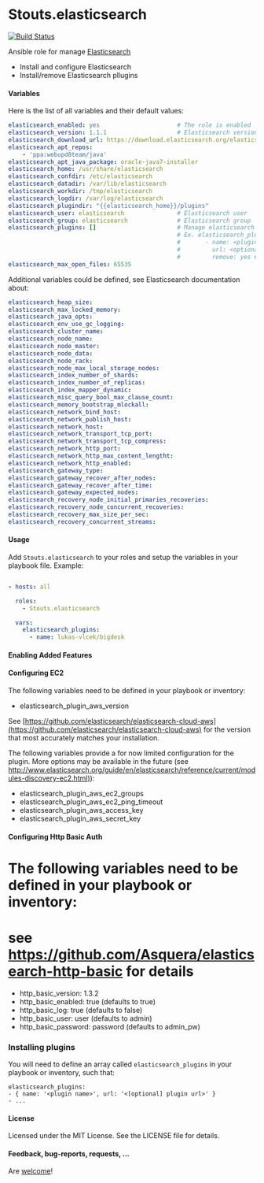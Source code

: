 Stouts.elasticsearch
====================

[![Build Status](https://travis-ci.org/Stouts/Stouts.elasticsearch.png)](https://travis-ci.org/Stouts/Stouts.elasticsearch)

Ansible role for manage [Elasticsearch](www.elasticsearch.org)

* Install and configure Elasticsearch
* Install/remove Elasticsearch pllugins


#### Variables

Here is the list of all variables and their default values:
```yaml
elasticsearch_enabled: yes                      # The role is enabled
elasticsearch_version: 1.1.1                    # Elasticsearch version
elasticsearch_download_url: https://download.elasticsearch.org/elasticsearch/elasticsearch
elasticsearch_apt_repos:
    - 'ppa:webupd8team/java'
elasticsearch_apt_java_package: oracle-java7-installer
elasticsearch_home: /usr/share/elasticsearch
elasticsearch_confdir: /etc/elasticsearch
elasticsearch_datadir: /var/lib/elasticsearch
elasticsearch_workdir: /tmp/elasticsearch
elasticsearch_logdir: /var/log/elasticsearch
elasticsearch_plugindir: "{{elasticsearch_home}}/plugins"
elasticsearch_user: elasticsearch               # Elasticsearch user
elasticsearch_group: elasticsearch              # Elasticsearch group
elasticsearch_plugins: []                       # Manage elasticsearch plugins (install/remove)
                                                # Ex. elasticsearch_plugins:
                                                #       - name: <plugin name>
                                                #         url: <optional plugin url>
                                                #         remove: yes # Optional the plugin will be removed
elasticsearch_max_open_files: 65535
```

Additional variables could be defined, see Elasticsearch documentation about:
```yaml
elasticsearch_heap_size:
elasticsearch_max_locked_memory:
elasticsearch_java_opts:
elasticsearch_env_use_gc_logging:
elasticsearch_cluster_name:
elasticsearch_node_name:
elasticsearch_node_master:
elasticsearch_node_data:
elasticsearch_node_rack:
elasticsearch_node_max_local_storage_nodes:
elasticsearch_index_number_of_shards:
elasticsearch_index_number_of_replicas:
elasticsearch_index_mapper_dynamic:
elasticsearch_misc_query_bool_max_clause_count:
elasticsearch_memory_bootstrap_mlockall:
elasticsearch_network_bind_host:
elasticsearch_network_publish_host:
elasticsearch_network_host:
elasticsearch_network_transport_tcp_port:
elasticsearch_network_transport_tcp_compress:
elasticsearch_network_http_port:
elasticsearch_network_http_max_content_lengtht:
elasticsearch_network_http_enabled:
elasticsearch_gateway_type:
elasticsearch_gateway_recover_after_nodes:
elasticsearch_gateway_recover_after_time:
elasticsearch_gateway_expected_nodes:
elasticsearch_recovery_node_initial_primaries_recoveries:
elasticsearch_recovery_node_concurrent_recoveries:
elasticsearch_recovery_max_size_per_sec:
elasticsearch_recovery_concurrent_streams:
```

#### Usage

Add `Stouts.elasticsearch` to your roles and setup the variables in your playbook file.
Example:

```yaml

- hosts: all

  roles:
    - Stouts.elasticsearch

  vars:
    elasticsearch_plugins:
      - name: lukas-vlcek/bigdesk
```

#### Enabling Added Features
#### Configuring EC2
The following variables need to be defined in your playbook or inventory:

- elasticsearch_plugin_aws_version

See [https://github.com/elasticsearch/elasticsearch-cloud-aws](https://github.com/elasticsearch/elasticsearch-cloud-aws) for the version that most accurately matches your installation.

The following variables provide a for now limited configuration for the plugin. More options may be available in the future (see [http://www.elasticsearch.org/guide/en/elasticsearch/reference/current/modules-discovery-ec2.html)](http://www.elasticsearch.org/guide/en/elasticsearch/reference/current/modules-discovery-ec2.html)):

- elasticsearch_plugin_aws_ec2_groups
- elasticsearch_plugin_aws_ec2_ping_timeout
- elasticsearch_plugin_aws_access_key
- elasticsearch_plugin_aws_secret_key

#### Configuring Http Basic Auth
# The following variables need to be defined in your playbook or inventory:
# see https://github.com/Asquera/elasticsearch-http-basic for details
- http_basic_version: 1.3.2
- http_basic_enabled: true (defaults to true)
- http_basic_log: true (defaults to false)
- http_basic_user: user (defaults to admin)
- http_basic_password: password (defaults to admin_pw)

### Installing plugins
You will need to define an array called `elasticsearch_plugins` in your playbook or inventory, such that:
```
elasticsearch_plugins:
- { name: '<plugin name>', url: '<[optional] plugin url>' }
- ...
```

#### License

Licensed under the MIT License. See the LICENSE file for details.

#### Feedback, bug-reports, requests, ...

Are [welcome](https://github.com/Stouts/Stouts.elasticsearch/issues)!
